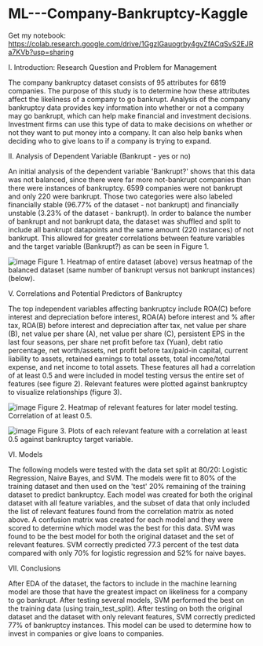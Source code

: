 # ML---Company-Bankruptcy-Kaggle
Get my notebook: https://colab.research.google.com/drive/1GgzlGauogrby4gvZfACqSvS2EJRa7KVb?usp=sharing

I. Introduction: Research Question and Problem for Management

The company bankruptcy dataset consists of 95 attributes for 6819 companies. The purpose of this study is to determine how these attributes affect the likeliness of a company to go bankrupt. Analysis of the company bankruptcy data provides key information into whether or not a company may go bankrupt, which can help make financial and investment decisions. Investment firms can use this type of data to make decisions on whether or not they want to put money into a company. It can also help banks when deciding who to give loans to if a company is trying to expand. 

II. Analysis of Dependent Variable (Bankrupt - yes or no)

An initial analysis of the dependent variable 'Bankrupt?' shows that this data was not balanced, since there were far more not-bankrupt companies than there were instances of bankruptcy. 6599 companies were not bankrupt and only 220 were bankrupt. Those two categories were also labeled financially stable (96.77% of the dataset - not bankrupt) and financially unstable (3.23% of the dataset - bankrupt). In order to balance the number of bankrupt and not bankrupt data, the dataset was shuffled and split to include all bankrupt datapoints and the same amount (220 instances) of not bankrupt. This allowed for greater correlations between feature variables and the target variable (Bankrupt?) as can be seen in Figure 1. 

![image](https://user-images.githubusercontent.com/97359451/151726294-8e3f2c38-22c8-47f1-8174-fffcbe18a3e9.png)
Figure 1. Heatmap of entire dataset (above) versus heatmap of the balanced dataset (same number of bankrupt versus not bankrupt instances) (below). 

V. Correlations and Potential Predictors of Bankruptcy 

The top independent variables affecting bankruptcy include ROA(C) before interest and depreciation before interest, ROA(A) before interest and % after tax, ROA(B) before interest and depreciation after tax, net value per share (B), net value per share (A), net value per share (C), persistent EPS in the last four seasons, per share net profit before tax (Yuan), debt ratio percentage, net worth/assets, net profit before tax/paid-in capital, current liability to assets, retained earnings to total assets, total income/total expense, and net income to total assets. These features all had a correlation of at least 0.5 and were included in model testing versus the entire set of features (see figure 2). Relevant features were plotted against bankruptcy to visualize relationships (figure 3). 

![image](https://user-images.githubusercontent.com/97359451/151726726-7c9b6c26-d165-484f-b08f-739a2c403aab.png)
Figure 2. Heatmap of relevant features for later model testing. Correlation of at least 0.5. 

![image](https://user-images.githubusercontent.com/97359451/151726801-1f04c38e-c9a1-49bf-9d76-02c036e28ccd.png)
Figure 3. Plots of each relevant feature with a correlation at least 0.5 against bankruptcy target variable. 

VI. Models

The following models were tested with the data set split at 80/20: Logistic Regression, Naive Bayes, and SVM. The models were fit to 80% of the training dataset and then used on the 'test' 20% remaining of the training dataset to predict bankruptcy. Each model was created for both the original dataset with all feature variables, and the subset of data that only included the list of relevant features found from the correlation matrix as noted above. A confusion matrix was created for each model and they were scored to determine which model was the best for this data. SVM was found to be the best model for both the original dataset and the set of relevant features. SVM correctly predicted 77.3 percent of the test data compared with only 70% for logistic regression and 52% for naive bayes. 

VII. Conclusions

After EDA of the dataset, the factors to include in the machine learning model are those that have the greatest impact on likeliness for a company to go bankrupt. After testing several models, SVM performed the best on the training data (using train_test_split). After testing on both the original dataset and the dataset with only relevant features, SVM correctly predicted 77% of bankruptcy instances. This model can be used to determine how to invest in companies or give loans to companies. 
